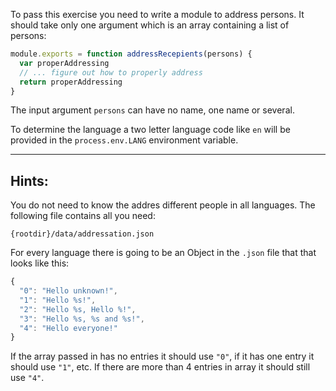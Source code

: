 To pass this exercise you need to write a module to address persons. It should
take only one argument which is an array containing a list of persons:

```javascript
module.exports = function addressRecepients(persons) {
  var properAddressing
  // ... figure out how to properly address 
  return properAddressing
}
```

The input argument `persons` can have no name, one name or several.

To determine the language a two letter language code like `en` will be provided in the `process.env.LANG` environment variable.

---

## Hints:

You do not need to know the addres different people in all languages. The 
following file contains all you need:

    {rootdir}/data/addressation.json

For every language there is going to be an Object in the `.json` file that that
looks like this:

```javascript
{
  "0": "Hello unknown!",
  "1": "Hello %s!",
  "2": "Hello %s, Hello %!",
  "3": "Hello %s, %s and %s!",
  "4": "Hello everyone!"
}
```

If the array passed in has no entries it should use `"0"`, if it has one entry 
it should use `"1"`, etc. If there are more than 4 entries in array it should 
still use `"4"`.

